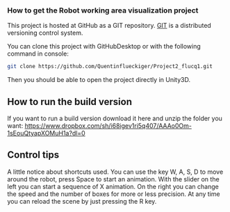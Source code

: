 ### How to get the Robot working area visualization project

This project is hosted at GitHub as a GIT repository.
[GIT](http://git-scm.com/) is a distributed versioning control system.

You can clone this project with GitHubDesktop or with the following command in console:

```sh
git clone https://github.com/Quentinflueckiger/Project2_flucq1.git
```

Then you should be able to open the project directly in Unity3D.

## How to run the build version

If you want to run a build version download it here and unzip the folder you want: https://www.dropbox.com/sh/i68igev1ri5q407/AAAo0Om-1sEouQtyapXOMuH1a?dl=0

## Control tips
A little notice about shortcuts used. You can use the key W, A, S, D to move around the robot, press Space to start an animation. With the slider on the left you can start a sequence of X animation. On the right you can change the speed and the number of boxes for more or less precision. At any time you can reload the scene by just pressing the R key. 
